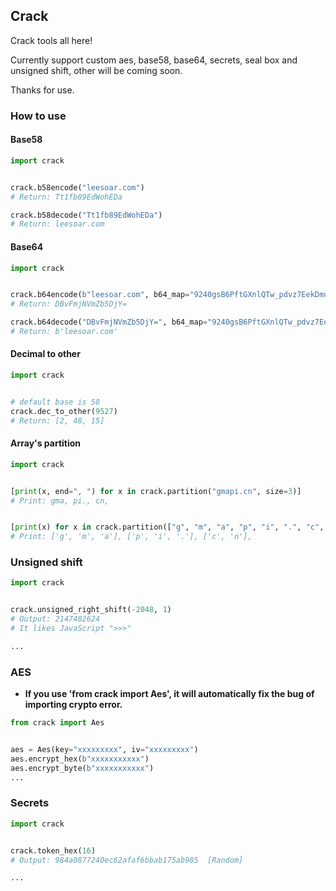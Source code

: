 ## Crack

Crack tools all here!

Currently support custom aes, base58, base64, secrets, seal box and unsigned shift, other will be coming soon.

Thanks for use.


### How to use
#### Base58
```python
import crack


crack.b58encode("leesoar.com")
# Return: Tt1fb89EdWohEDa

crack.b58decode("Tt1fb89EdWohEDa")
# Return: leesoar.com
```


#### Base64
```python
import crack


crack.b64encode(b"leesoar.com", b64_map="9240gsB6PftGXnlQTw_pdvz7EekDmuAWCVZ5UF-MSK1IHOchoaxqYyj8Jb3LrNiR")
# Return: DBvFmjNVmZb5DjY=

crack.b64decode("DBvFmjNVmZb5DjY=", b64_map="9240gsB6PftGXnlQTw_pdvz7EekDmuAWCVZ5UF-MSK1IHOchoaxqYyj8Jb3LrNiR")
# Return: b'leesoar.com'
```


#### Decimal to other
```python
import crack


# default base is 58
crack.dec_to_other(9527)
# Return: [2, 48, 15]
```


#### Array's partition
```python
import crack


[print(x, end=", ") for x in crack.partition("gmapi.cn", size=3)]
# Print: gma, pi., cn, 


[print(x) for x in crack.partition(["g", "m", "a", "p", "i", ".", "c", "n"], size=3)]
# Print: ['g', 'm', 'a'], ['p', 'i', '.'], ['c', 'n'], 
```

### Unsigned shift
```python
import crack


crack.unsigned_right_shift(-2048, 1)
# Output: 2147482624
# It likes JavaScript ">>>"

...

```


### AES
* **If you use 'from crack import Aes', it will automatically fix the bug of importing crypto error.**
```python
from crack import Aes


aes = Aes(key="xxxxxxxxx", iv="xxxxxxxxx")
aes.encrypt_hex(b"xxxxxxxxxxx")
aes.encrypt_byte(b"xxxxxxxxxxx")
...

```



### Secrets
```python
import crack


crack.token_hex(16)
# Output: 984a0877240ec62afaf6bbab175ab985  [Random]

...

```